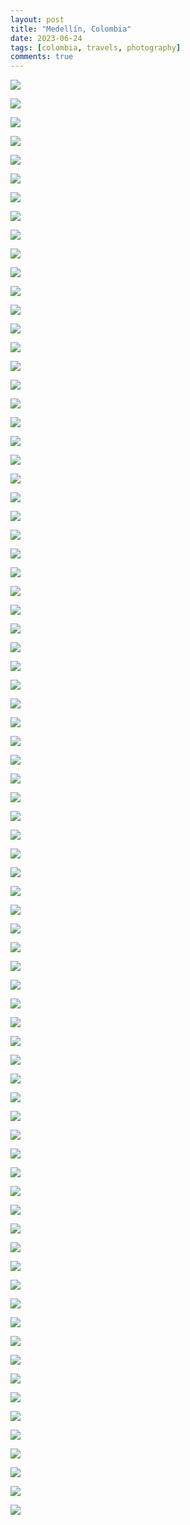 ```yaml
---
layout: post
title: "Medellín, Colombia"
date: 2023-06-24
tags: [colombia, travels, photography]
comments: true
---
```

<div class="thumbnail-grid">

<a href="{{ site.url }}/images/posts/2023/2023-06-24-medellin-colombia/DSC_4621.JPG"><img src="{{ site.url }}/images/posts/2023/2023-06-24-medellin-colombia/DSC_4621.JPG" class="thumbnail"></a>

<a href="{{ site.url }}/images/posts/2023/2023-06-24-medellin-colombia/DSC_4622.JPG"><img src="{{ site.url }}/images/posts/2023/2023-06-24-medellin-colombia/DSC_4622.JPG" class="thumbnail"></a>

<a href="{{ site.url }}/images/posts/2023/2023-06-24-medellin-colombia/DSC_4625.JPG"><img src="{{ site.url }}/images/posts/2023/2023-06-24-medellin-colombia/DSC_4625.JPG" class="thumbnail"></a>

<a href="{{ site.url }}/images/posts/2023/2023-06-24-medellin-colombia/DSC_4626.JPG"><img src="{{ site.url }}/images/posts/2023/2023-06-24-medellin-colombia/DSC_4626.JPG" class="thumbnail"></a>

<a href="{{ site.url }}/images/posts/2023/2023-06-24-medellin-colombia/DSC_4630.JPG"><img src="{{ site.url }}/images/posts/2023/2023-06-24-medellin-colombia/DSC_4630.JPG" class="thumbnail"></a>

<a href="{{ site.url }}/images/posts/2023/2023-06-24-medellin-colombia/DSC_4631.JPG"><img src="{{ site.url }}/images/posts/2023/2023-06-24-medellin-colombia/DSC_4631.JPG" class="thumbnail"></a>

<a href="{{ site.url }}/images/posts/2023/2023-06-24-medellin-colombia/DSC_4654.JPG"><img src="{{ site.url }}/images/posts/2023/2023-06-24-medellin-colombia/DSC_4654.JPG" class="thumbnail"></a>

<a href="{{ site.url }}/images/posts/2023/2023-06-24-medellin-colombia/DSC_4660.JPG"><img src="{{ site.url }}/images/posts/2023/2023-06-24-medellin-colombia/DSC_4660.JPG" class="thumbnail"></a>

<a href="{{ site.url }}/images/posts/2023/2023-06-24-medellin-colombia/DSC_4663.JPG"><img src="{{ site.url }}/images/posts/2023/2023-06-24-medellin-colombia/DSC_4663.JPG" class="thumbnail"></a>

<a href="{{ site.url }}/images/posts/2023/2023-06-24-medellin-colombia/DSC_4665.JPG"><img src="{{ site.url }}/images/posts/2023/2023-06-24-medellin-colombia/DSC_4665.JPG" class="thumbnail"></a>

<a href="{{ site.url }}/images/posts/2023/2023-06-24-medellin-colombia/DSC_4667.JPG"><img src="{{ site.url }}/images/posts/2023/2023-06-24-medellin-colombia/DSC_4667.JPG" class="thumbnail"></a>

<a href="{{ site.url }}/images/posts/2023/2023-06-24-medellin-colombia/DSC_4670.JPG"><img src="{{ site.url }}/images/posts/2023/2023-06-24-medellin-colombia/DSC_4670.JPG" class="thumbnail"></a>

<a href="{{ site.url }}/images/posts/2023/2023-06-24-medellin-colombia/DSC_4671.JPG"><img src="{{ site.url }}/images/posts/2023/2023-06-24-medellin-colombia/DSC_4671.JPG" class="thumbnail"></a>

<a href="{{ site.url }}/images/posts/2023/2023-06-24-medellin-colombia/DSC_4675.JPG"><img src="{{ site.url }}/images/posts/2023/2023-06-24-medellin-colombia/DSC_4675.JPG" class="thumbnail"></a>

<a href="{{ site.url }}/images/posts/2023/2023-06-24-medellin-colombia/DSC_4677.JPG"><img src="{{ site.url }}/images/posts/2023/2023-06-24-medellin-colombia/DSC_4677.JPG" class="thumbnail"></a>

<a href="{{ site.url }}/images/posts/2023/2023-06-24-medellin-colombia/DSC_4810.JPG"><img src="{{ site.url }}/images/posts/2023/2023-06-24-medellin-colombia/DSC_4810.JPG" class="thumbnail"></a>

<a href="{{ site.url }}/images/posts/2023/2023-06-24-medellin-colombia/DSC_4827.JPG"><img src="{{ site.url }}/images/posts/2023/2023-06-24-medellin-colombia/DSC_4827.JPG" class="thumbnail"></a>

<a href="{{ site.url }}/images/posts/2023/2023-06-24-medellin-colombia/DSC_4828.JPG"><img src="{{ site.url }}/images/posts/2023/2023-06-24-medellin-colombia/DSC_4828.JPG" class="thumbnail"></a>

<a href="{{ site.url }}/images/posts/2023/2023-06-24-medellin-colombia/DSC_4830.JPG"><img src="{{ site.url }}/images/posts/2023/2023-06-24-medellin-colombia/DSC_4830.JPG" class="thumbnail"></a>

<a href="{{ site.url }}/images/posts/2023/2023-06-24-medellin-colombia/DSC_4833.JPG"><img src="{{ site.url }}/images/posts/2023/2023-06-24-medellin-colombia/DSC_4833.JPG" class="thumbnail"></a>

<a href="{{ site.url }}/images/posts/2023/2023-06-24-medellin-colombia/DSC_4839.JPG"><img src="{{ site.url }}/images/posts/2023/2023-06-24-medellin-colombia/DSC_4839.JPG" class="thumbnail"></a>

<a href="{{ site.url }}/images/posts/2023/2023-06-24-medellin-colombia/DSC_4840.JPG"><img src="{{ site.url }}/images/posts/2023/2023-06-24-medellin-colombia/DSC_4840.JPG" class="thumbnail"></a>

<a href="{{ site.url }}/images/posts/2023/2023-06-24-medellin-colombia/DSC_4841.JPG"><img src="{{ site.url }}/images/posts/2023/2023-06-24-medellin-colombia/DSC_4841.JPG" class="thumbnail"></a>

<a href="{{ site.url }}/images/posts/2023/2023-06-24-medellin-colombia/DSC_4846.JPG"><img src="{{ site.url }}/images/posts/2023/2023-06-24-medellin-colombia/DSC_4846.JPG" class="thumbnail"></a>

<a href="{{ site.url }}/images/posts/2023/2023-06-24-medellin-colombia/DSC_4852.JPG"><img src="{{ site.url }}/images/posts/2023/2023-06-24-medellin-colombia/DSC_4852.JPG" class="thumbnail"></a>

<a href="{{ site.url }}/images/posts/2023/2023-06-24-medellin-colombia/DSC_4853.JPG"><img src="{{ site.url }}/images/posts/2023/2023-06-24-medellin-colombia/DSC_4853.JPG" class="thumbnail"></a>

<a href="{{ site.url }}/images/posts/2023/2023-06-24-medellin-colombia/DSC_4858.JPG"><img src="{{ site.url }}/images/posts/2023/2023-06-24-medellin-colombia/DSC_4858.JPG" class="thumbnail"></a>

<a href="{{ site.url }}/images/posts/2023/2023-06-24-medellin-colombia/DSC_4865.JPG"><img src="{{ site.url }}/images/posts/2023/2023-06-24-medellin-colombia/DSC_4865.JPG" class="thumbnail"></a>

<a href="{{ site.url }}/images/posts/2023/2023-06-24-medellin-colombia/DSC_4877.JPG"><img src="{{ site.url }}/images/posts/2023/2023-06-24-medellin-colombia/DSC_4877.JPG" class="thumbnail"></a>

<a href="{{ site.url }}/images/posts/2023/2023-06-24-medellin-colombia/DSC_4882.JPG"><img src="{{ site.url }}/images/posts/2023/2023-06-24-medellin-colombia/DSC_4882.JPG" class="thumbnail"></a>

<a href="{{ site.url }}/images/posts/2023/2023-06-24-medellin-colombia/DSC_4883.JPG"><img src="{{ site.url }}/images/posts/2023/2023-06-24-medellin-colombia/DSC_4883.JPG" class="thumbnail"></a>

<a href="{{ site.url }}/images/posts/2023/2023-06-24-medellin-colombia/DSC_4886.JPG"><img src="{{ site.url }}/images/posts/2023/2023-06-24-medellin-colombia/DSC_4886.JPG" class="thumbnail"></a>

<a href="{{ site.url }}/images/posts/2023/2023-06-24-medellin-colombia/DSC_4888.JPG"><img src="{{ site.url }}/images/posts/2023/2023-06-24-medellin-colombia/DSC_4888.JPG" class="thumbnail"></a>

<a href="{{ site.url }}/images/posts/2023/2023-06-24-medellin-colombia/DSC_4889.JPG"><img src="{{ site.url }}/images/posts/2023/2023-06-24-medellin-colombia/DSC_4889.JPG" class="thumbnail"></a>

<a href="{{ site.url }}/images/posts/2023/2023-06-24-medellin-colombia/DSC_4891.JPG"><img src="{{ site.url }}/images/posts/2023/2023-06-24-medellin-colombia/DSC_4891.JPG" class="thumbnail"></a>

<a href="{{ site.url }}/images/posts/2023/2023-06-24-medellin-colombia/DSC_4895.JPG"><img src="{{ site.url }}/images/posts/2023/2023-06-24-medellin-colombia/DSC_4895.JPG" class="thumbnail"></a>

<a href="{{ site.url }}/images/posts/2023/2023-06-24-medellin-colombia/DSC_4899.JPG"><img src="{{ site.url }}/images/posts/2023/2023-06-24-medellin-colombia/DSC_4899.JPG" class="thumbnail"></a>

<a href="{{ site.url }}/images/posts/2023/2023-06-24-medellin-colombia/DSC_4901.JPG"><img src="{{ site.url }}/images/posts/2023/2023-06-24-medellin-colombia/DSC_4901.JPG" class="thumbnail"></a>

<a href="{{ site.url }}/images/posts/2023/2023-06-24-medellin-colombia/DSC_4904.JPG"><img src="{{ site.url }}/images/posts/2023/2023-06-24-medellin-colombia/DSC_4904.JPG" class="thumbnail"></a>

<a href="{{ site.url }}/images/posts/2023/2023-06-24-medellin-colombia/DSC_4906.JPG"><img src="{{ site.url }}/images/posts/2023/2023-06-24-medellin-colombia/DSC_4906.JPG" class="thumbnail"></a>

<a href="{{ site.url }}/images/posts/2023/2023-06-24-medellin-colombia/DSC_4907.JPG"><img src="{{ site.url }}/images/posts/2023/2023-06-24-medellin-colombia/DSC_4907.JPG" class="thumbnail"></a>

<a href="{{ site.url }}/images/posts/2023/2023-06-24-medellin-colombia/DSC_4915.JPG"><img src="{{ site.url }}/images/posts/2023/2023-06-24-medellin-colombia/DSC_4915.JPG" class="thumbnail"></a>

<a href="{{ site.url }}/images/posts/2023/2023-06-24-medellin-colombia/DSC_4919.JPG"><img src="{{ site.url }}/images/posts/2023/2023-06-24-medellin-colombia/DSC_4919.JPG" class="thumbnail"></a>

<a href="{{ site.url }}/images/posts/2023/2023-06-24-medellin-colombia/DSC_4922.JPG"><img src="{{ site.url }}/images/posts/2023/2023-06-24-medellin-colombia/DSC_4922.JPG" class="thumbnail"></a>

<a href="{{ site.url }}/images/posts/2023/2023-06-24-medellin-colombia/DSC_4929.JPG"><img src="{{ site.url }}/images/posts/2023/2023-06-24-medellin-colombia/DSC_4929.JPG" class="thumbnail"></a>

<a href="{{ site.url }}/images/posts/2023/2023-06-24-medellin-colombia/DSC_4931.JPG"><img src="{{ site.url }}/images/posts/2023/2023-06-24-medellin-colombia/DSC_4931.JPG" class="thumbnail"></a>

<a href="{{ site.url }}/images/posts/2023/2023-06-24-medellin-colombia/DSC_4933.JPG"><img src="{{ site.url }}/images/posts/2023/2023-06-24-medellin-colombia/DSC_4933.JPG" class="thumbnail"></a>

<a href="{{ site.url }}/images/posts/2023/2023-06-24-medellin-colombia/DSC_4936.JPG"><img src="{{ site.url }}/images/posts/2023/2023-06-24-medellin-colombia/DSC_4936.JPG" class="thumbnail"></a>

<a href="{{ site.url }}/images/posts/2023/2023-06-24-medellin-colombia/DSC_4938.JPG"><img src="{{ site.url }}/images/posts/2023/2023-06-24-medellin-colombia/DSC_4938.JPG" class="thumbnail"></a>

<a href="{{ site.url }}/images/posts/2023/2023-06-24-medellin-colombia/DSC_4940.JPG"><img src="{{ site.url }}/images/posts/2023/2023-06-24-medellin-colombia/DSC_4940.JPG" class="thumbnail"></a>

<a href="{{ site.url }}/images/posts/2023/2023-06-24-medellin-colombia/DSC_4946.JPG"><img src="{{ site.url }}/images/posts/2023/2023-06-24-medellin-colombia/DSC_4946.JPG" class="thumbnail"></a>

<a href="{{ site.url }}/images/posts/2023/2023-06-24-medellin-colombia/DSC_4947.JPG"><img src="{{ site.url }}/images/posts/2023/2023-06-24-medellin-colombia/DSC_4947.JPG" class="thumbnail"></a>

<a href="{{ site.url }}/images/posts/2023/2023-06-24-medellin-colombia/DSC_4949.JPG"><img src="{{ site.url }}/images/posts/2023/2023-06-24-medellin-colombia/DSC_4949.JPG" class="thumbnail"></a>

<a href="{{ site.url }}/images/posts/2023/2023-06-24-medellin-colombia/DSC_4955.JPG"><img src="{{ site.url }}/images/posts/2023/2023-06-24-medellin-colombia/DSC_4955.JPG" class="thumbnail"></a>

<a href="{{ site.url }}/images/posts/2023/2023-06-24-medellin-colombia/DSC_4958.JPG"><img src="{{ site.url }}/images/posts/2023/2023-06-24-medellin-colombia/DSC_4958.JPG" class="thumbnail"></a>

<a href="{{ site.url }}/images/posts/2023/2023-06-24-medellin-colombia/DSC_4960.JPG"><img src="{{ site.url }}/images/posts/2023/2023-06-24-medellin-colombia/DSC_4960.JPG" class="thumbnail"></a>

<a href="{{ site.url }}/images/posts/2023/2023-06-24-medellin-colombia/DSC_4966.JPG"><img src="{{ site.url }}/images/posts/2023/2023-06-24-medellin-colombia/DSC_4966.JPG" class="thumbnail"></a>

<a href="{{ site.url }}/images/posts/2023/2023-06-24-medellin-colombia/DSC_4969.JPG"><img src="{{ site.url }}/images/posts/2023/2023-06-24-medellin-colombia/DSC_4969.JPG" class="thumbnail"></a>

<a href="{{ site.url }}/images/posts/2023/2023-06-24-medellin-colombia/DSC_4971.JPG"><img src="{{ site.url }}/images/posts/2023/2023-06-24-medellin-colombia/DSC_4971.JPG" class="thumbnail"></a>

<a href="{{ site.url }}/images/posts/2023/2023-06-24-medellin-colombia/DSC_4973.JPG"><img src="{{ site.url }}/images/posts/2023/2023-06-24-medellin-colombia/DSC_4973.JPG" class="thumbnail"></a>

<a href="{{ site.url }}/images/posts/2023/2023-06-24-medellin-colombia/DSC_4974.JPG"><img src="{{ site.url }}/images/posts/2023/2023-06-24-medellin-colombia/DSC_4974.JPG" class="thumbnail"></a>

<a href="{{ site.url }}/images/posts/2023/2023-06-24-medellin-colombia/DSC_4976.JPG"><img src="{{ site.url }}/images/posts/2023/2023-06-24-medellin-colombia/DSC_4976.JPG" class="thumbnail"></a>

<a href="{{ site.url }}/images/posts/2023/2023-06-24-medellin-colombia/DSC_4979.JPG"><img src="{{ site.url }}/images/posts/2023/2023-06-24-medellin-colombia/DSC_4979.JPG" class="thumbnail"></a>

<a href="{{ site.url }}/images/posts/2023/2023-06-24-medellin-colombia/DSC_4981.JPG"><img src="{{ site.url }}/images/posts/2023/2023-06-24-medellin-colombia/DSC_4981.JPG" class="thumbnail"></a>

<a href="{{ site.url }}/images/posts/2023/2023-06-24-medellin-colombia/DSC_4984.JPG"><img src="{{ site.url }}/images/posts/2023/2023-06-24-medellin-colombia/DSC_4984.JPG" class="thumbnail"></a>

<a href="{{ site.url }}/images/posts/2023/2023-06-24-medellin-colombia/DSC_4985.JPG"><img src="{{ site.url }}/images/posts/2023/2023-06-24-medellin-colombia/DSC_4985.JPG" class="thumbnail"></a>

<a href="{{ site.url }}/images/posts/2023/2023-06-24-medellin-colombia/DSC_4988.JPG"><img src="{{ site.url }}/images/posts/2023/2023-06-24-medellin-colombia/DSC_4988.JPG" class="thumbnail"></a>

<a href="{{ site.url }}/images/posts/2023/2023-06-24-medellin-colombia/DSC_4991.JPG"><img src="{{ site.url }}/images/posts/2023/2023-06-24-medellin-colombia/DSC_4991.JPG" class="thumbnail"></a>

<a href="{{ site.url }}/images/posts/2023/2023-06-24-medellin-colombia/DSC_4992.JPG"><img src="{{ site.url }}/images/posts/2023/2023-06-24-medellin-colombia/DSC_4992.JPG" class="thumbnail"></a>

<a href="{{ site.url }}/images/posts/2023/2023-06-24-medellin-colombia/DSC_4994.JPG"><img src="{{ site.url }}/images/posts/2023/2023-06-24-medellin-colombia/DSC_4994.JPG" class="thumbnail"></a>

<a href="{{ site.url }}/images/posts/2023/2023-06-24-medellin-colombia/DSC_4997.JPG"><img src="{{ site.url }}/images/posts/2023/2023-06-24-medellin-colombia/DSC_4997.JPG" class="thumbnail"></a>

<a href="{{ site.url }}/images/posts/2023/2023-06-24-medellin-colombia/DSC_4999.JPG"><img src="{{ site.url }}/images/posts/2023/2023-06-24-medellin-colombia/DSC_4999.JPG" class="thumbnail"></a>

<a href="{{ site.url }}/images/posts/2023/2023-06-24-medellin-colombia/DSC_5000.JPG"><img src="{{ site.url }}/images/posts/2023/2023-06-24-medellin-colombia/DSC_5000.JPG" class="thumbnail"></a>

<a href="{{ site.url }}/images/posts/2023/2023-06-24-medellin-colombia/DSC_5003.JPG"><img src="{{ site.url }}/images/posts/2023/2023-06-24-medellin-colombia/DSC_5003.JPG" class="thumbnail"></a>

<a href="{{ site.url }}/images/posts/2023/2023-06-24-medellin-colombia/DSC_5006.JPG"><img src="{{ site.url }}/images/posts/2023/2023-06-24-medellin-colombia/DSC_5006.JPG" class="thumbnail"></a>

<a href="{{ site.url }}/images/posts/2023/2023-06-24-medellin-colombia/DSC_5009.JPG"><img src="{{ site.url }}/images/posts/2023/2023-06-24-medellin-colombia/DSC_5009.JPG" class="thumbnail"></a>

<a href="{{ site.url }}/images/posts/2023/2023-06-24-medellin-colombia/DSC_5014.JPG"><img src="{{ site.url }}/images/posts/2023/2023-06-24-medellin-colombia/DSC_5014.JPG" class="thumbnail"></a>

</div>